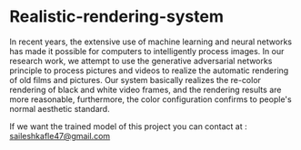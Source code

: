 # Realistic-rendering-system

In recent years, the extensive use of machine learning and neural networks has made it possible for computers to intelligently process images.
In our research work, we attempt to use the generative adversarial networks principle to process pictures and videos to realize the automatic
rendering of old films and pictures. Our system basically realizes the re-color rendering of black and white video frames, and the rendering 
results are more reasonable, furthermore, the color configuration confirms to people's normal aesthetic standard.

If we want the trained model of this project you can contact at : saileshkafle47@gmail.com
